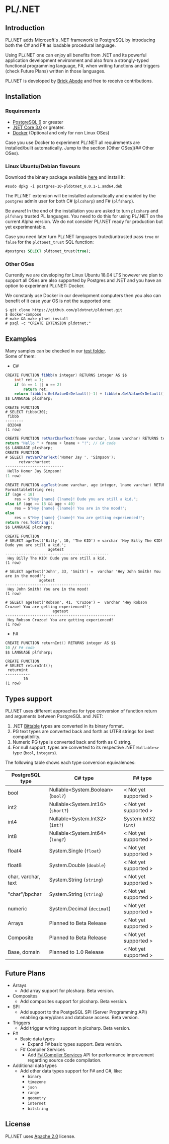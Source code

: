 # PL/.NET

## Introduction

 PL/.NET adds Microsoft's .NET framework to PostgreSQL by introducing both the C# and F#
as loadable procedural language.  

 Using PL/.NET one can enjoy all benefits from .NET and its powerful application development 
environment and also from a strongly-typed functional programming language, F#, when writing 
functions and triggers (check Future Plans) written in those languages.  

PL/.NET is developed by [Brick Abode](http://www.brickabode.com) and free to receive contributions.  

## Installation

### Requirements

+ [PostgreSQL 9](https://www.postgresql.org/) or greater
+ [.NET Core 3.0](https://github.com/dotnet/core) or greater.
+ [Docker](https://www.docker.com/) (Optional and only for non Linux OSes)

Case you use Docker to experiment PL/.NET all requirements are installed/built
automatically. Jump to the section [Other OSes](## Other OSes).

### Linux Ubuntu/Debian flavours

Download the binary package available [here](https://brickabode.com) and install it: 

```console
#sudo dpkg -i postgres-10-pldotnet_0.0.1-1.amd64.deb

```

The PL/.NET extension will be installed automatically and enabled
 by the `postgres` admin user for both C# (`plcsharp`) and F# (`plfsharp`).  

Be aware! In the end of the installation you are asked to turn `plcsharp` and `plfsharp`
 trusted PL languages. You need to do this for using PL/.NET on the current Alpha 
 version. We do not consider PL/.NET ready for production but yet experimentable.
  
Case you need later turn PL/.NET languages truted/untrusted pass `true` or `false`
for the `pldtonet_trust` SQL function:

```sql
#postgres SELECT pldtonet_trust(true);
```

### Other OSes 

Currently we are developing for Linux Ubuntu 18.04 LTS however 
we plan to support all OSes are also supported by Postgres and .NET and you
have an option to experiment PL/.NET: Docker.
  
We constanly use Docker in our development computers then you also 
can benefit of it case your OS is not the supported one: 


```console
$ git clone https://github.com/pldotnet/pldotnet.git
$ docker-compose
# make && make plnet-install
# psql -c "CREATE EXTENSION pldotnet;"

```

## Examples

Many samples can be checked in our [test folder](https://git.brickabode.com/DotNetInPostgreSQL/pldotnet/tree/master/sql).  
Some of them:

+ C#
```csharp
CREATE FUNCTION fibbb(n integer) RETURNS integer AS $$
    int? ret = 1;
    if (n == 1 || n == 2) 
        return ret;
    return fibbb(n.GetValueOrDefault()-1) + fibbb(n.GetValueOrDefault()-2);;
$$ LANGUAGE plcsharp;
```
```console
CREATE FUNCTION
# SELECT fibbb(30);
 fibbb
--------
 832040
(1 row)
```

```csharp
CREATE FUNCTION retVarCharText(fname varchar, lname varchar) RETURNS text AS $$
return "Hello " + fname + lname + "!"; // C# code
$$ LANGUAGE plcsharp;
CREATE FUNCTION
# SELECT retVarCharText('Homer Jay ', 'Simpson');
      retvarchartext
--------------------------
 Hello Homer Jay Simpson!
(1 row)
```

```csharp
CREATE FUNCTION ageTest(name varchar, age integer, lname varchar) RETURNS varchar AS $$
FormattableString res;
if (age < 18)
    res = $"Hey {name} {lname}! Dude you are still a kid.";
else if (age >= 18 && age < 40)
    res = $"Hey {name} {lname}! You are in the mood!";
else
    res = $"Hey {name} {lname}! You are getting experienced!";
return res.ToString();
$$ LANGUAGE plcsharp;
```
```console
CREATE FUNCTION
# SELECT ageTest('Billy', 10, 'The KID') = varchar 'Hey Billy The KID! Dude you are still a kid.';
                   agetest
----------------------------------------------
 Hey Billy The KID! Dude you are still a kid.
(1 row)

# SELECT ageTest('John', 33, 'Smith') =  varchar 'Hey John Smith! You are in the mood!';
               agetest
--------------------------------------
 Hey John Smith! You are in the mood!
(1 row)

# SELECT ageTest('Robson', 41, 'Cruzoe') =  varchar 'Hey Robson Cruzoe! You are getting experienced!';
                     agetest
-------------------------------------------------
 Hey Robson Cruzoe! You are getting experienced!
(1 row)
```

+ F#
```fsharp
CREATE FUNCTION returnInt() RETURNS integer AS $$
10 // F# code
$$ LANGUAGE plfsharp;
```
```console
CREATE FUNCTION
# SELECT returnInt();
 returnint
-----------
        10
(1 row)
```

## Types support

PL/.NET uses different approaches for type conversion of function return and arguments 
between PostgreSQL and .NET:

1. .NET [Bittable](https://docs.microsoft.com/en-us/dotnet/framework/interop/blittable-and-non-blittable-types) types are converted in its binary format.
2. PG text types are converted back and forth as UTF8 strings for best compatibility.
3. Numeric PG type is converted back and forth as C string.
4. For null support, types are converted to its respective .NET `Nullable<>` type (`bool`, `integers`).

The following table shows each type conversion equivalences:

| PostgreSQL type     | C# type                            | F# type               |
|---------------------|------------------------------------|-----------------------|
| bool                | Nullable<System.Boolean> (`bool?`) | < Not yet supported > |
| int2                | Nullable<System.Int16> (`short?`)  | < Not yet supported > |
| int4                | Nullable<System.Int32> (`int?`)    | System.Int32 (`int`)  |
| int8                | Nullable<System.Int64> (`long?`)   | < Not yet supported > |
| float4              | System.Single (`float`)            | < Not yet supported > |
| float8              | System.Double (`double`)           | < Not yet supported > |
| char, varchar, text | System.String (`string`)           | < Not yet supported > |
| "char"/bpchar       | System.String (`string`)           | < Not yet supported > |
| numeric             | System.Decimal (`decimal`)         | < Not yet supported > |
| Arrays              | Planned to Beta Release            | < Not yet supported > |
| Composite           | Planned to Beta Release            | < Not yet supported > |
| Base, domain        | Planned to 1.0 Release             | < Not yet supported > |


## Future Plans
  - Arrays
    + Add array support for plcsharp. Beta version.
  - Composites
    + Add composites support for plcsharp. Beta version.
  - SPI
    + Add support to the PostgeSQL SPI (Server Programming API) enabling query/plans and database access. Beta version.
  - Triggers
    + Add trigger writing support in plcsharp. Beta version.
  - F#
    + Basic data types
      * Expand F# basic types support. Beta version.
    + F# Compiler Services
      * Add [F# Compiler Services](http://fsharp.github.io/FSharp.Compiler.Service/) API for performance improvement regarding source code compilation.
  - Additional data types
    + Add other data types support for F# and C#, like:
      * `binary`
      * `timezone`
      * `json`
      * `range`
      * `geometry`
      * `internet`
      * `bitstring`
## License

PL/.NET uses [Apache 2.0](https://www.apache.org/licenses/LICENSE-2.0) license.
